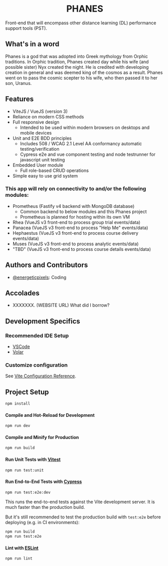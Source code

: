 # <center>PHANES</center>

Front-end that will encompass other distance learning (DL) performance support tools (PST).

## What's in a word

Phanes is a god that was adopted into Greek mythology from Orphic traditions. In Orphic tradition, Phanes created day while his wife (and possible sister) Nyx created the night. He is credited with developing creation in general and was deemed king of the cosmos as a result. Phanes went on to pass the cosmic scepter to his wife, who then passed it to her son, Uranus. 

## Features

- ViteJS / VueJS (version 3)
- Reliance on modern CSS methods
- Full responsive design
  - Intended to be used within modern browsers on desktops and mobile devices
- Unit and E2E BDD principles
  - Includes 508 / WCAG 2.1 Level AA conformancy automatic testing/verification
  - Cypress e2e and vue component testing and node testrunner for javascript unit testing
- Embedded User module
  - Full role-based CRUD operations
- Simple easy to use grid system

### This app will rely on connectivity to and/or the following modules:

- Prometheus (Fastify v4 backend with MongoDB database)
  - Common backend to below modules and this Phanes project
  - Prometheus is planned for hosting within its own VM
- Rhea (VueJS v3 front-end to process group trial events/data)
- Panacea (VueJS v3 front-end to process "Help Me" events/data)
- Hephaestus (VueJS v3 front-end to process course delivery events/data)
- Muses (VueJS v3 front-end to process analytic events/data)
- "TBD" (VueJS v3 front-end to process course details events/data)

## Authors and Contributors

- [@energeticpixels](https://github.com/EnergeticPixels): Coding

## Accolades
- XXXXXXX. (WEBSITE URL) What did I borrow?

## Development Specifics

### Recommended IDE Setup

- [VSCode](https://code.visualstudio.com/)
- [Volar](https://marketplace.visualstudio.com/items?itemName=Vue.volar) 

### Customize configuration

See [Vite Configuration Reference](https://vitejs.dev/config/).

## Project Setup

```sh
npm install
```

#### Compile and Hot-Reload for Development

```sh
npm run dev
```

#### Compile and Minify for Production

```sh
npm run build
```

#### Run Unit Tests with [Vitest](https://vitest.dev/)

```sh
npm run test:unit
```

#### Run End-to-End Tests with [Cypress](https://www.cypress.io/)

```sh
npm run test:e2e:dev
```

This runs the end-to-end tests against the Vite development server.
It is much faster than the production build.

But it's still recommended to test the production build with `test:e2e` before deploying (e.g. in CI environments):

```sh
npm run build
npm run test:e2e
```

#### Lint with [ESLint](https://eslint.org/)

```sh
npm run lint
```

